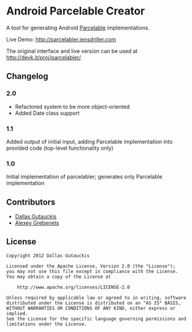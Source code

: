 # Android Parcelable Creator

A tool for generating Android [Parcelable](http://developer.android.com/reference/android/os/Parcelable.html) implementations.

Live Demo: http://parcelabler.jensdriller.com

The original interface and live version can be used at http://devk.it/proj/parcelabler/.

## Changelog

### 2.0
 - Refactored system to be more object-oriented
 - Added Date class support


### 1.1
Added output of initial input, adding Parcelable implementation into provided code (top-level functionality only)

### 1.0
Initial implementation of parcelabler; generates only Parcelable implementation

## Contributors
 - [Dallas Gutauckis](http://github.com/dallasgutauckis)
 - [Alexey Grebenets](https://github.com/Alexey-)

## License

    Copyright 2012 Dallas Gutauckis
 
    Licensed under the Apache License, Version 2.0 (the "License");
    you may not use this file except in compliance with the License.
    You may obtain a copy of the License at

        http://www.apache.org/licenses/LICENSE-2.0

    Unless required by applicable law or agreed to in writing, software
    distributed under the License is distributed on an "AS IS" BASIS,
    WITHOUT WARRANTIES OR CONDITIONS OF ANY KIND, either express or implied.
    See the License for the specific language governing permissions and
    limitations under the License.

